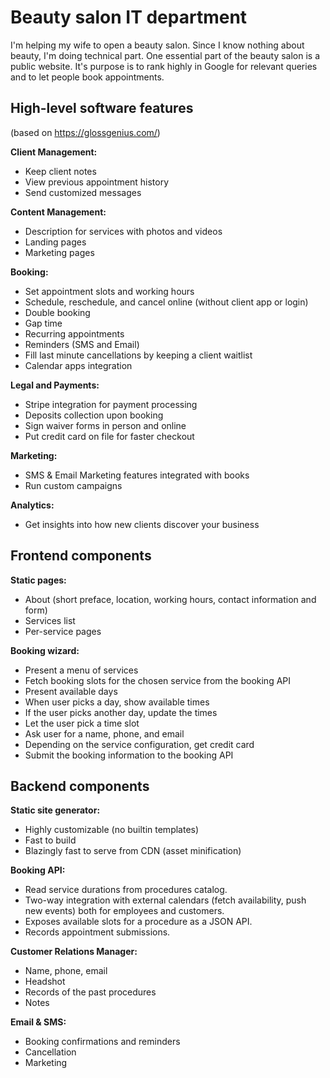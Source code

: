 # Beauty salon IT department

I'm helping my wife to open a beauty salon.
Since I know nothing about beauty, I'm doing technical part.
One essential part of the beauty salon is a public website.
It's purpose is to rank highly in Google for relevant queries and to let people book appointments.


## High-level software features

(based on <https://glossgenius.com/>)

**Client Management:**
- Keep client notes
- View previous appointment history
- Send customized messages

**Content Management:**
- Description for services with photos and videos
- Landing pages
- Marketing pages

**Booking:**
- Set appointment slots and working hours
- Schedule, reschedule, and cancel online (without client app or login)
- Double booking
- Gap time
- Recurring appointments
- Reminders (SMS and Email)
- Fill last minute cancellations by keeping a client waitlist
- Calendar apps integration

**Legal and Payments:**
- Stripe integration for payment processing
- Deposits collection upon booking
- Sign waiver forms in person and online
- Put credit card on file for faster checkout

**Marketing:**
- SMS & Email Marketing features integrated with books
- Run custom campaigns

**Analytics:**
- Get insights into how new clients discover your business


## Frontend components

**Static pages:**
- About (short preface, location, working hours, contact information and form)
- Services list
- Per-service pages

**Booking wizard:**
- Present a menu of services
- Fetch booking slots for the chosen service from the booking API
- Present available days
- When user picks a day, show available times
- If the user picks another day, update the times
- Let the user pick a time slot
- Ask user for a name, phone, and email
- Depending on the service configuration, get credit card
- Submit the booking information to the booking API


## Backend components

**Static site generator:**
- Highly customizable (no builtin templates)
- Fast to build
- Blazingly fast to serve from CDN (asset minification)

**Booking API:**
- Read service durations from procedures catalog.
- Two-way integration with external calendars (fetch availability, push new events) both for employees and customers.
- Exposes available slots for a procedure as a JSON API.
- Records appointment submissions.

**Customer Relations Manager:**
- Name, phone, email
- Headshot
- Records of the past procedures
- Notes

**Email & SMS:**
- Booking confirmations and reminders
- Cancellation
- Marketing
